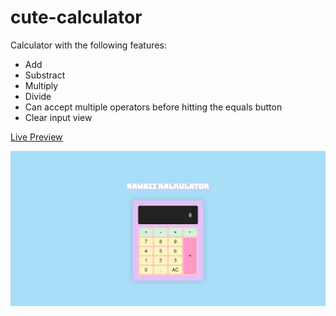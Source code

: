 # cute-calculator

Calculator with the following features:
- Add
- Substract
- Multiply
- Divide
- Can accept multiple operators before hitting the equals button
- Clear input view

[Live Preview](https://faahm.github.io/calculator/)

![alt text](https://github.com/Faahm/calculator/blob/main/sample.png "Sample Preview")
